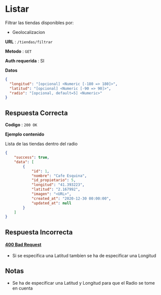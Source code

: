# Listar

Filtrar las tiendas disponibles por:
- Geolocalizacion


**URL** : `/tiendas/filtrar`

**Metodo** : `GET`

**Auth requerida** : SI

**Datos**
```json
{
  "longitud": "[opcional] <Numeric [-180 => 180]>",
  "latitud": "[opcional] <Numeric [-90 => 90]>",
  "radio": "[opcional, default=5] <Numeric>"
}
```

## Respuesta Correcta

**Codigo** : `200 OK`

**Ejemplo contenido**

Lista de las tiendas dentro del radio

```json
{
    "success": true,
    "data": [
        {
            "id": 1,
            "nombre": "Cafe Esquina",
            "id_propietario": 5,
            "longitud": "41.393223",
            "latitud": "2.167992",
            "imagen": "<URL>",
            "created_at": "2020-12-30 00:00:00",
            "updated_at": null
        }
    ]
}
```

## Respuesta Incorrecta

#### [400 Bad Request](../General/Errores.md#400-bad-request)
* Si se especifica una Latitud tambíen se ha de especificar una Longitud

## Notas
* Se ha de especificar una Latitud y Longitud para que el Radio se tome en cuenta
